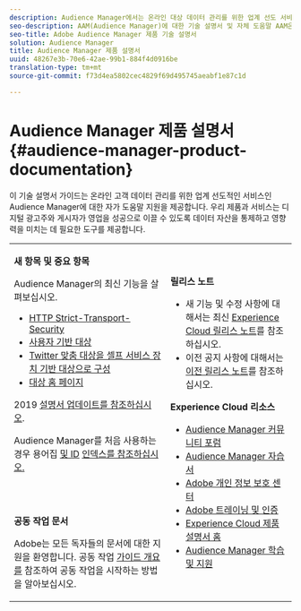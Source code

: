 ```yaml
---
description: Audience Manager에서는 온라인 대상 데이터 관리를 위한 업계 선도 서비스를 제공합니다. 우리 제품과 서비스는 디지털 광고주와 게시자가 영업을 성공으로 이끌 수 있도록 데이터 자산을 통제하고 영향력을 미치는 데 필요한 도구를 제공합니다.
seo-description: AAM(Audience Manager)에 대한 기술 설명서 및 자체 도움말 AAM은 온라인 고객 데이터 관리를 위한 업계 선도적인 서비스를 제공하고 디지털 광고주와 출판업체는 데이터 자산을 제어하고 활용하여 성공적인 세일즈 활동을 도모하는 데 필요한 툴을 제공합니다.
seo-title: Adobe Audience Manager 제품 기술 설명서
solution: Audience Manager
title: Audience Manager 제품 설명서
uuid: 48267e3b-70e6-42ae-99b1-884f4d0916be
translation-type: tm+mt
source-git-commit: f73d4ea5802cec4829f69d495745aeabf1e87c1d

---
```



# Audience Manager 제품 설명서 {#audience-manager-product-documentation}

이 기술 설명서 가이드는 온라인 고객 데이터 관리를 위한 업계 선도적인 서비스인 Audience Manager에 대한 자가 도움말 지원을 제공합니다. 우리 제품과 서비스는 디지털 광고주와 게시자가 영업을 성공으로 이끌 수 있도록 데이터 자산을 통제하고 영향력을 미치는 데 필요한 도구를 제공합니다.

<table id="table_5E612F746A704FE095B809A013EE977F" class="simpletable"> 
 <tbody> 
  <tr> 
   <td colname="col1"> <p> <b>새 항목 및 중요 항목</b> </p> <p>Audience Manager의 최신 기능을 살펴보십시오.</p> <p> 
     <ul id="ul_47C012F6AB3E4B73BA357027F4D15369">
     <li><a href="https://docs.adobe.com/content/help/en/audience-manager/user-guide/overview/data-security-and-privacy/data-security.html#hsts">HTTP Strict-Transport-Security</a></li>
     <li><a href="features/destinations/people-based-destinations-overview.md">사용자 기반 대상</a> </li>
     <li><a href="features/destinations/twitter-tailored-audiences.md">Twitter 맞춤 대상을 셀프 서비스 장치 기반 대상으로 구성</a> </li>
     <li><a href="features/destinations/destinations-home.md">대상 홈 페이지</a> </li>
     </ul> </p> <p>2019 <a href="docs-updates/docs-2019.md"> 설명서 업데이트를 참조하십시오</a>. </p> 
     <p>Audience Manager를 처음 사용하는 경우 용어집 <a href="reference/aam-glossary.md"> 및 ID</a> <a href= "reference/ids-in-aam.md">인덱스를 참조하십시오.</a></p>
     <br> 
     <p> <b>공동 작업 문서</b> </p>
     <p>Adobe는 모든 독자들의 문서에 대한 지원을 환영합니다. 공동 작업 <a href="https://docs.adobe.com/content/help/en/contributor/contributor-guide/introduction.html">가이드 개요를</a> 참조하여 공동 작업을 시작하는 방법을 알아보십시오.</p>
    </td>
   <td colname="col2"> <p> <b>릴리스 노트</b> </p> <p> 
     <ul id="ul_713F3E9DF0F84FE5981AC63D05948864"> 
      <li id="li_09C1CD15823E4AD7856CE40BE848E03F">새 기능 및 수정 사항에 대해서는 최신 <a href="https://marketing.adobe.com/resources/help/en_US/whatsnew/" format="https" scope="external">Experience Cloud 릴리스 노트</a>를 참조하십시오. </li> 
      <li id="li_EA594E939ED14D7780178DEA8E1AED64">이전 공지 사항에 대해서는 <a href="https://marketing.adobe.com/resources/help/en_US/whatsnew/?f=c_legacy_releases.html" format="https" scope="external">이전 릴리스 노트</a>를 참조하십시오. </li> 
     </ul> </p> <p> <b>Experience Cloud 리소스</b> </p> <p> 
     <ul id="ul_E30EC96BDC624B5591F0470D430B7F41"> 
      <li id="li_F3A5CCFAE0F247CEB41A03CA8E03106B"><a href="https://forums.adobe.com/community/experience-cloud/analytics-cloud/audience-manager" format="https" scope="external"> Audience Manager 커뮤니티 포럼</a> </li>
      <li><a href="https://docs.adobe.com/content/help/en/audience-manager-learn/tutorials/overview.html" format="http" scope="external"> Audience Manager 자습서</a> </li> 
      <li id="li_1737D63307024F26B1F967621613A5AC"><a href="https://www.adobe.com/privacy.html" format="http" scope="external"> Adobe 개인 정보 보호 센터</a> </li>  
      <li id="li_1938F7044F544481A6CC0F45CC22B80A"> <a href="https://helpx.adobe.com/learning.html?promoid=KAUDK" scope="external" format="http"> Adobe 트레이닝 및 인증</a> </li> 
      <li id="li_C71459E0D1464C05B8B9387C43541F17"> <a href="https://marketing.adobe.com/resources/help/en_US/home/index.html" scope="external" format="https">Experience Cloud 제품 설명서 홈</a> </li> 
      <li id="li_0DB1997FEB87484EBC07E03FD40AA39F"><a href="https://helpx.adobe.com/support/audience-manager.html" format="https" scope="external"> Audience Manager 학습 및 지원</a> </li> 
     </ul> </p> </td>
  </tr> 
 </tbody> 
</table>


<!--

| | |
|-|-|
|**New and Featured Items** <br>&nbsp; Hover over each title to read a brief description. <br>&nbsp; <ul><li>Instant Cross-Device Suppression</li><li>Audience Optimization for Publishers</li><li>Import DFP Data Files Into Audience Manager</li><li>General Data Protection Regulation (GDPR)</li><li>TLS 1.0 Deprecation</li> <li>DCS API Methods</li></ul> <br>&nbsp;See also, 2019 Documentation Updates.|**Release Notes** <ul><li>See the latest Experience Cloud Release Notes for new features and fixes.</li> <li>See the  previous release notes for older announcements. </li> <br>&nbsp;**Experience Cloud Resources** <ul><li>Audience Manager Community Forums</li> <li>Adobe Privacy Center</li> <li>Adobe Training and Tutorials</li> <li>Product Documentation Home </li> <li>Audience Manager Learn & Support</li></ul>|

-->

